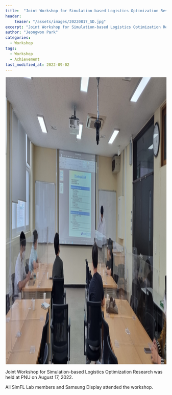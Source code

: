 ```yaml
---
title:  "Joint Workshop for Simulation-based Logistics Optimization Research (2022.08.17)"
header:
    teaser: "/assets/images/20220817_SD.jpg"
excerpt: "Joint Workshop for Simulation-based Logistics Optimization Research was held at PNU on August 17, 2022."
author: "Jeongwon Park"
categories:
  - Workshop
tags:
  - Workshop
  - Achievement
last_modified_at: 2022-09-02
---
```

<img align="center" width="900" height="900" style="border: 1px solid white" src="/assets/images/20220817_SD.jpg"> 

Joint Workshop for Simulation-based Logistics Optimization Research was held at PNU on August 17, 2022.

All SimFL Lab members and Samsung Display attended the workshop.

